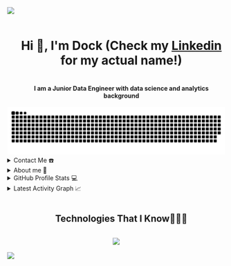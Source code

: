 
<!--horizontal divider(gradiant)-->
<img src="https://user-images.githubusercontent.com/73097560/115834477-dbab4500-a447-11eb-908a-139a6edaec5c.gif">

<!--h1 without bottom border-->
<div id="user-content-toc">
  <ul align="center">
    <summary>
      <h1 style="display: inline-block">Hi 👋, I'm Dock (Check my <a href="https://www.linkedin.com/in/rifqisyahr/" target="_blank">Linkedin</a> for my actual name!)</h1>
      <h4 align="center">I am a Junior Data Engineer with data science and analytics background</h4>
    </summary>
  </ul>
</div>


<!--- snake -->
<div align="center">
  <img  src="https://github.com/1999AZZAR/1999AZZAR/blob/main/resources/img/grid-snake.svg"
       alt="snake" /></a>
</div>


<details>
  <summary>Contact Me ☎️</summary>
  <div align="center">
    <h2>You can reach me by:</h2>
    <p>
      <a href="https://www.linkedin.com/in/rifqisyahr/" target="_blank">
        <img src="https://img.shields.io/badge/linkedin-%231DA1F2.svg?style=for-the-badge&logo=linkedin&logoColor=white" alt="azzar" height="30">
      </a>
      <a href="mailto:rifqisyahr@gmail.com" target="_blank">
        <img src="https://img.shields.io/badge/gmail-EA4335.svg?style=for-the-badge&logo=gmail&logoColor=white" alt="azzar" height="30">
      </a>
    </p>
  </div>
</details>

<details>
  <summary>About me 🫣</summary>
  <div align="center">
    <h2>About this Account</h2>
    <p>
      <a href="github.com/docksgit" target="_blank">
        <img src="https://komarev.com/ghpvc/?username=docksgit&style=for-the-badge&label=PROFILE+VIEWS" height="25" alt="views count">
      </a>
    </p>
  </div>
</details>

<details>
  <summary>GitHub Profile Stats 💻</summary>
  <div align="center">
    <h2>GitHub Stats</h2>
    <details open>
      <summary><h3>Languages</h3></summary>
      <p>
        <a href="https://github.com/docksgit/">
          <img src="https://github-readme-stats.vercel.app/api/top-langs/?username=docksgit&langs_count=6&theme=gruvbox&layout=compact&hide_border=true" alt="docksgit :: overall Top Langs">
        </a>
      </p>
      <p>
        <a href="https://github.com/docksgit/">
          <img width="45%" src="https://github-profile-summary-cards.vercel.app/api/cards/repos-per-language?username=docksgit&theme=gruvbox&layout=compact&hide_border=true" alt="docksgit :: Top Langs by repo">
          <img width="45%" src="https://github-profile-summary-cards.vercel.app/api/cards/most-commit-language?username=docksgit&theme=gruvbox&layout=compact&hide_border=true" alt="docksgit :: Top Langs by commit">
        </a>
      </p>
    </details>
    <details open>
      <summary><h3>Statistics</h3></summary>
      <p>
        <a href="https://github.com/docksgit/">
          <img width="49.5%" src="https://github-readme-stats.vercel.app/api?username=docksgit&show_icons=true&theme=gruvbox&hide_border=true">
          <img width="49.5%" src="https://github-readme-streak-stats.herokuapp.com/?user=docksgit&theme=gruvbox&hide_border=true">
        </a>
      </p>
    </details>
  </div>
</details>

<details>
  <summary>Latest Activity Graph 📈</summary>
  <br>
  <h2 align="center">Latest Contribution</h2>
  <a href="https://github.com/ashutosh00710/github-readme-activity-graph">
    <img alt="Azzar's Activity Graph" src="https://github-readme-activity-graph.vercel.app/graph?username=docksgit&theme=github-compact&hide_border=true">
  </a>
  <br>
</details>


<!--h1 without bottom border-->
<div id="user-content-toc">
  <ul align="center">
    <summary><h2 style="display: inline-block">Technologies That I Know👨🏻‍💻</h2></summary>
  </ul>
</div>
<!--tech stack icons-->
<p align="center">
  <a href="https://skillicons.dev">
    <img src="https://skillicons.dev/icons?i=py,gcp,aws,terraform,docker,mysql,postgres,git,github,html,js,linux,md,mongodb,nodejs,react,redux,vscode&perline=14" />
  </a>
</p>

<!--horizontal divider(gradiant)-->
<img src="https://user-images.githubusercontent.com/73097560/115834477-dbab4500-a447-11eb-908a-139a6edaec5c.gif">

